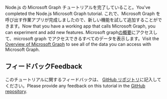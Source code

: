 <!-- markdownlint-disable MD002 MD041 -->

<span data-ttu-id="282f2-101">Node.js の Microsoft Graph チュートリアルを完了していること。</span><span class="sxs-lookup"><span data-stu-id="282f2-101">You've completed the Node.js Microsoft Graph tutorial.</span></span> <span data-ttu-id="282f2-102">これで、Microsoft Graph を呼び出す作業アプリが完成しましたので、新しい機能を試して追加することができます。</span><span class="sxs-lookup"><span data-stu-id="282f2-102">Now that you have a working app that calls Microsoft Graph, you can experiment and add new features.</span></span> <span data-ttu-id="282f2-103">Microsoft graph[の概要](/graph/overview)にアクセスして、microsoft graph でアクセスできるすべてのデータを表示します。</span><span class="sxs-lookup"><span data-stu-id="282f2-103">Visit the [Overview of Microsoft Graph](/graph/overview) to see all of the data you can access with Microsoft Graph.</span></span>

## <a name="feedback"></a><span data-ttu-id="282f2-104">フィードバック</span><span class="sxs-lookup"><span data-stu-id="282f2-104">Feedback</span></span>

<span data-ttu-id="282f2-105">このチュートリアルに関するフィードバックは、 [GitHub リポジトリ](https://github.com/microsoftgraph/msgraph-training-nodeexpressapp)に記入してください。</span><span class="sxs-lookup"><span data-stu-id="282f2-105">Please provide any feedback on this tutorial in the [GitHub repository](https://github.com/microsoftgraph/msgraph-training-nodeexpressapp).</span></span>
